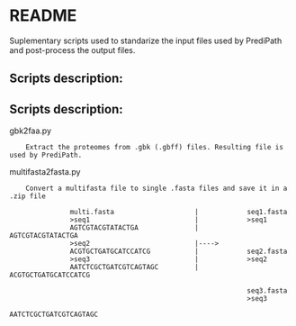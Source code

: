 # README
Suplementary scripts used to standarize the input files used by PrediPath and post-process the output files.

## Scripts description:
## Scripts description:
gbk2faa.py

        Extract the proteomes from .gbk (.gbff) files. Resulting file is used by PrediPath.
        
multifasta2fasta.py

        Convert a multifasta file to single .fasta files and save it in a .zip file
```
               multi.fasta                    |            seq1.fasta
               >seq1                          |            >seq1
               AGTCGTACGTATACTGA              |            AGTCGTACGTATACTGA
               >seq2                          |----> 
               ACGTGCTGATGCATCCATCG           |            seq2.fasta
               >seq3                          |            >seq2
               AATCTCGCTGATCGTCAGTAGC         |            ACGTGCTGATGCATCCATCG
                           
                                                           seq3.fasta
                                                           >seq3
                                                           AATCTCGCTGATCGTCAGTAGC
```
                                              


